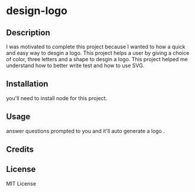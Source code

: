 # design-logo


## Description

I was motivated to complete this project because I wanted to how a quick and easy way to desgin a logo. This project helps a user by giving a choice of color, three letters and a shape to desgin a logo. This project helped me understand how to better write test and how to use SVG.




## Installation

you'll need to install node for this project.

## Usage

answer questions prompted to you and it'll auto generate a logo .

<!-- ![alt text](assets/images/screenshot.png) -->

## Credits



## License

MIT License